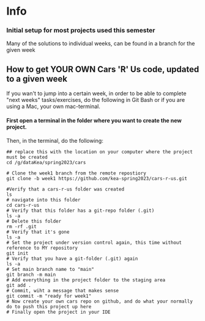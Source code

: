 # Info

### Initial setup for most projects used this semester

Many of the solutions to individual weeks, can be found in a branch for the given week

## How to get YOUR OWN Cars 'R' Us code, updated to a given week
If you wan't to jump into a certain week, in order to be able to complete "next weeks" tasks/exercises, do the following in Git Bash
or if you are using a Mac, your own mac-terminal.

#### First open a terminal in the folder where you want to create the new project.
Then, in the terminal, do the following:

```
## replace this with the location on your computer where the project must be created
cd /g/dataKea/spring2023/cars

# Clone the week1 branch from the remote repostiory
git clone -b week1 https://github.com/kea-spring2023/cars-r-us.git

#Verify that a cars-r-us folder was created
ls
# navigate into this folder
cd cars-r-us
# Verify that this folder has a git-repo folder (.git)
ls -a
# Delete this folder
rm -rf .git
# Verify that it's gone
ls -a
# Set the project under version control again, this time without reference to MY repository
git init
# Verify that you have a git-folder (.git) again
ls -a
# Set main branch name to "main"
git branch -m main
# Add everything in the project folder to the staging area
git add .
# Commit, wiht a message that makes sense
git commit -m "ready for week1"
# Now create your own cars repo on github, and do what your normally do to push this project up here
# Finally open the project in your IDE
```